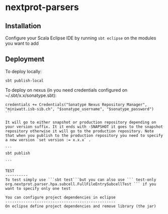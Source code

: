 nextprot-parsers
================

Installation
------------

Configure your Scala Eclipse IDE by running `sbt eclipse` on the modules you want to add

Deployment
----------

To deploy locally:

```
sbt publish-local
```

To deploy on nexus (in you need credentials configured on ~/.sbt/x.x/sonatype.sbt):

````
credentials += Credentials("Sonatype Nexus Repository Manager", "miniwatt.isb-sib.ch", "$sonatype_username", "$sonatype_password")
```

It will go to either snapshot or production repository depending on your version suffix. It it ends with -SNAPSHOT it goes to the snapshot repository otherwise it will go to the production repository. Note that when you publish to the production repository you need to specify a new version `set version := x.x.x` .

```
sbt publish

```

TEST
----------
To test simply use ```sbt test```but you can also use ``` test-only org.nextprot.parser.hpa.subcell.FullFileEntrySubcellTest ``` if you want to specify only one test

You can configure project dependencies in eclipse
-------------------------------------------------
On eclipse define project dependencies and remove library (the jar)
